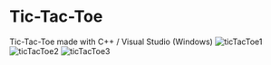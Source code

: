 # Tic-Tac-Toe
Tic-Tac-Toe made with C++ / Visual Studio (Windows)
![ticTacToe1](https://github.com/SeprAYY/Tic-Tac-Toe/assets/67057718/651a269d-0673-4683-9931-40ff5d5548fb)
![ticTacToe2](https://github.com/SeprAYY/Tic-Tac-Toe/assets/67057718/d1c97d39-9d15-4b31-a3a5-9c4dd3689b6d)
![ticTacToe3](https://github.com/SeprAYY/Tic-Tac-Toe/assets/67057718/5a6476cb-c821-40d0-8c4b-c9ee4154556a)
